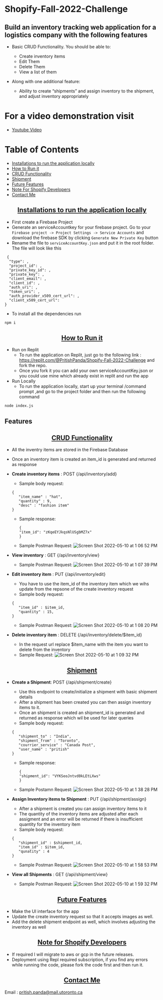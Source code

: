 # Shopify-Fall-2022-Challenge

## Build an inventory tracking web application for a logistics company with the following features

* Basic CRUD Functionality. You should be able to:
    * Create inventory items
    * Edit Them
    * Delete Them
    * View a list of them

* Along with one additional feature:
    * Ability to create “shipments” and assign inventory to the shipment, and adjust inventory appropriately

# For a video demonstration visit
-  [Youtube Video](https://youtu.be/R3RvUv43U9M)

# Table of Contents
- [Installations to run the application locally](#Installations-to-run-the-application-locally)
- [How to Run it](#How-to-run-it)
- [CRUD Functionality](#CRUD-Functionality)
- [Shipment](#shipment)
- [Future Features](#future-features)
- [Note For Shopify Developers](#note-for-shopify-developers)
- [Contact Me](#contact-me)


<p align="center">
    <u><h2 align="center">Installations to run the application locally</h2></u>
</p>

- First create a Firebase Project
-  Generate an serviceAccountkey for your firebase project. Go to your ```Firebase project -> Project Settings -> Service Accounts``` and download the firebase SDK by clicking ```Generate New Private Key``` button
- Rename the file to ``` serviceAccountKey.json ``` and put it in the root folder. The file will look like this
```
 {
  "type": ,
  "project_id": ,
  "private_key_id": ,
  "private_key": ,
  "client_email": ,
  "client_id": ,
  "auth_uri": ,
  "token_uri": ,
  "auth_provider_x509_cert_url": ,
  "client_x509_cert_url": 
}
```
- To install all the dependencies run 
```bash
npm i
```

<p align="center">
    <u><h2 align="center">How to Run it</h2></u>
</p>

- Run on Replit
  - To run the application on Replit, just go to the following link : https://replit.com/@PritishPanda/Shopify-Fall-2022-Challenge and fork the repo.
  - Once you fork it you can add your own serviceAccountKey.json or you could use mine which already exist in replit and run the app
- Run Locally
  - To run the application locally, start up your terminal /command prompt ,and go to the project folder and then run the following command
```bash
node index.js
```


## Features
<p align="center">
    <u><h2 align="center">CRUD Functionality</h2></u>
</p>


- All the inventry items are stored in the Firebase Database
- Once an inventory item is created an item_id is generated and returned as response
- **Create inventory items** : POST {/api/inventory/add}
   - Sample body request:
   ```
   {
      "item_name" : "hat",
      "quantity" : 9,
      "desc" : "fashion item"
   }
   ```
  - Sample response:
     ```
     {
    "item_id": "zKqeEYJkqsNlUSgbMZ7x"
    }
     ```
   - Sample Postman Request:
    ![Screen Shot 2022-05-10 at 1 06 52 PM](https://user-images.githubusercontent.com/60456975/167696024-e99b708c-7ed2-4cc7-9316-b50152fc4488.png)
    
- **View inventory** : GET {/api/inventory/view}
   - Sample Postman Request:
   ![Screen Shot 2022-05-10 at 1 07 39 PM](https://user-images.githubusercontent.com/60456975/167696082-3d503b02-c604-4f56-9034-d8b8dd07f352.png)


- **Edit inventory item** : PUT {/api/inventory/edit}
  - You have to use the item_id of the  inventory item which we wihs update from the repsone of the create inventory request 
   - Sample body request:
   ```
   {
      "item_id" : $item_id,
      "quantity" : 15,
   }
   ```

   - Sample Postman Request:
   ![Screen Shot 2022-05-10 at 1 08 20 PM](https://user-images.githubusercontent.com/60456975/167696134-44ee7cb2-ed0f-4901-977a-16a00603deac.png)


- **Delete inventory item** : DELETE {/api/inventory/delete/$item_id}
   - In the request url replace $item_name with the item you want to delete from the inventory
   - Sample Request:
   ![Screen Shot 2022-05-10 at 1 09 32 PM](https://user-images.githubusercontent.com/60456975/167696197-db69911e-ee85-42a1-9409-2095ac0c1843.png)



<p align="center">
    <u><h2 align="center">Shipment</h2></u>
</p>

- **Create a Shipment**: POST {/api/shipment/create}
  - Use this endpoint to create/initialize a shipment with basic shipment details
  - After a shipment has been created you can then assign inventory items to it.
  - Once an shipment is created an shipment_id is generated and returned as response which wil be used for later queries
  - Sample body request:
   ```
   {
      "shipment_to" : "India",
      "shipment_from" : "Toronto",
      "courrier_service" : "Canada Post",
      "user_name" : "pritish"
   }
   ```
  - Sample response:
     ```
     {
    "shipment_id": "VYKSeoJntvd0kLEtLXws"
    }
     ```
  - Sample Postamn Request:
   ![Screen Shot 2022-05-10 at 1 38 28 PM](https://user-images.githubusercontent.com/60456975/167696248-64648e3d-3b0e-4fb7-bcb0-4219165c2655.png)

  
- **Assign Inventory items to Shipment** : PUT {/api/shipment/assign}
  -  After a shipment is created you can assign inventory items to it
  - The quantity of the inventory items are adjusted after each assigment and an error will be returned if there is insufficient quantity for the inventory item
  - Sample body request:
   ```
   {
      "shipment_id" : $shipment_id,
      "item_id" : $item_id,
      "qunatity" : 4
   }
   ```
  - Sample Postman Request:
   ![Screen Shot 2022-05-10 at 1 58 53 PM](https://user-images.githubusercontent.com/60456975/167696274-d2028b0a-47d8-4f7d-b4d5-bb82e3ddee8c.png)

- **View all Shipments** : GET {/api/shipment/view}
  - Sample Postman Request:
  ![Screen Shot 2022-05-10 at 1 59 32 PM](https://user-images.githubusercontent.com/60456975/167696347-53d6fa18-d7e7-45f0-9257-dfd75b94cd23.png)


<p align="center">
    <u><h2 align="center">Future Features</h2></u>
</p>

- Make the UI interface for the app
- Update the create inventory request so that it accepts images as well.
-  Add the delete shipment endpoint as well, which involves adjusting the inventory as well


<p align="center">
    <u><h2 align="center">Note for Shopify Developers</h2></u>
</p>

- If required I will migrate to aws or gcp in the future releases.
- Deployment using Repl required subscription, if you find any errors while running the code, please fork the code first and then run it.

<p align="center">
    <u><h2 align="center">Contact Me</h2></u>
</p>

Email : pritish.panda@mail.utoronto.ca


